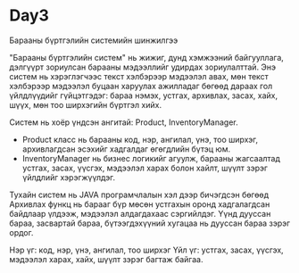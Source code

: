 # Day3

Барааны бүртгэлийн системийн шинжилгээ

"Барааны бүртгэлийн систем" нь жижиг, дунд хэмжээний байгууллага, дэлгүүрт зориулсан барааны мэдээллийг удирдах зориулалттай. Энэ систем нь хэрэглэгчээс текст хэлбэрээр мэдээлэл авах, мөн текст хэлбэрээр мэдээлэл буцаан харуулах ажилладаг бөгөөд дараах гол үйлдлүүдийг гүйцэтгэдэг: бараа нэмэх, устгах, архивлах, засах, хайх, шүүх, мөн тоо ширхэгийн бүртгэл хийх.

Систем нь хоёр үндсэн ангитай: Product, InventoryManager.
- Product класс нь барааны код, нэр, ангилал, үнэ, тоо ширхэг, архивлагдсан эсэхийг хадгалдаг өгөгдлийн бүтэц юм.
- InventoryManager нь бизнес логикийг агуулж, барааны жагсаалтад устгах, засах, үүсгэх, мэдээлэл харах болон хайлт, шүүлт зэрэг үйлдлийг хэрэгжүүлдэг.
 
 Тухайн систем нь JAVA програмчлалын хэл дээр бичэгдсэн бөгөөд Архивлах функц нь барааг бүр мөсөн устгахын оронд хадгалагдсан байдлаар үлдээж, мэдээлэл алдагдахаас сэргийлдэг. Үүнд дууссан бараа, засвартай бараа, бүтээгдэхүүний хугацаа нь дууссан бараа зэрэг ордог. 

Нэр үг:  код, нэр, үнэ, ангилал, тоо ширхэг 
Үйл үг: устгах, засах, үүсгэх, мэдээлэл харах, хайх, шүүлт зэрэг багтаж байгаа.



	
	
	
	
	
	
	
	
	
	
	
	
	
	
	
	
	


